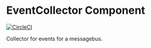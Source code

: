 # EventCollector Component

[![CircleCI](https://circleci.com/gh/sprungbrett/event-collector/tree/master.svg?style=svg)](https://circleci.com/gh/sprungbrett/event-collector/tree/master)

Collector for events for a messagebus.
